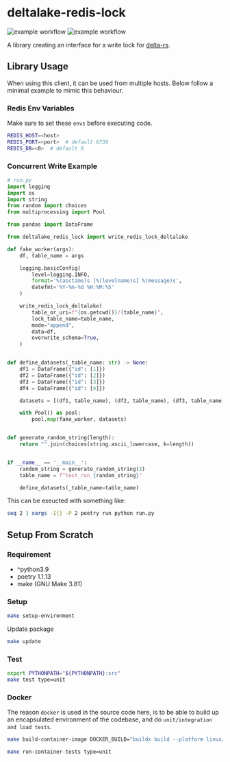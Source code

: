 # deltalake-redis-lock

![example workflow](https://github.com/wrapbytes/deltalake-redis-lock/actions/workflows/merge.yaml/badge.svg)
![example workflow](https://github.com/wrapbytes/deltalake-redis-lock/actions/workflows/pr.yaml/badge.svg)

A library creating an interface for a write lock for [delta-rs](https://pypi.org/project/deltalake/).

## Library Usage

When using this client, it can be used from multiple hosts. Below follow a minimal example
to mimic this behaviour.

### Redis Env Variables

Make sure to set these `envs` before executing code.
```bash
REDIS_HOST=<host>
REDIS_PORT=<port>  # default 6739
REDIS_DB=<0>  # default 0
```

### Concurrent Write Example
```python
# run.py
import logging
import os
import string
from random import choices
from multiprocessing import Pool

from pandas import DataFrame

from deltalake_redis_lock import write_redis_lock_deltalake

def fake_worker(args):
    df, table_name = args

    logging.basicConfig(
        level=logging.INFO,
        format='%(asctime)s [%(levelname)s] %(message)s',
        datefmt='%Y-%m-%d %H:%M:%S'
    )

    write_redis_lock_deltalake(
        table_or_uri=f"{os.getcwd()}/{table_name}",
        lock_table_name=table_name,
        mode="append",
        data=df,
        overwrite_schema=True,
    )


def define_datasets(_table_name: str) -> None:
    df1 = DataFrame({"id": [1]})
    df2 = DataFrame({"id": [2]})
    df3 = DataFrame({"id": [3]})
    df4 = DataFrame({"id": [4]})

    datasets = [(df1, table_name), (df2, table_name), (df3, table_name), (df4, table_name)]

    with Pool() as pool:
        pool.map(fake_worker, datasets)


def generate_random_string(length):
    return "".join(choices(string.ascii_lowercase, k=length))


if __name__ == '__main__':
    random_string = generate_random_string(3)
    table_name = f"test_run_{random_string}"

    define_datasets(_table_name=table_name)
```

This can be exeucted with something like:

```bash
seq 2 | xargs -I{} -P 2 poetry run python run.py
```

## Setup From Scratch

### Requirement

* ^python3.9
* poetry 1.1.13
* make (GNU Make 3.81)

### Setup

```bash
make setup-environment
```

Update package
```bash
make update
```

### Test

```bash
export PYTHONPATH="${PYTHONPATH}:src"
make test type=unit
```

### Docker

The reason `docker` is used in the source code here, is to be able to build up an encapsulated
environment of the codebase, and do `unit/integration and load tests`.

```bash
make build-container-image DOCKER_BUILD="buildx build --platform linux/amd64" CONTEXT=.
```

```bash
make run-container-tests type=unit
```
